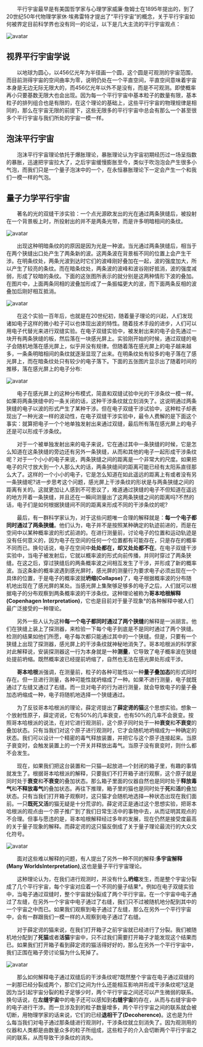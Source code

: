 <!-- ---
layout: post
title: " 平行宇宙理论"
date: 2022-03-06 
description: "分享~"
tag: 平行宇宙
---    -->

&ensp;&ensp;&ensp;&ensp;平行宇宙最早是有美国哲学家与心理学家威廉·詹姆士在1895年提出的，到了20世纪50年代物理学家休·埃弗雷特才提出了“平行宇宙”的概念，关于平行宇宙如何被界定目前科学界也没有同一的论证，以下是几大主流的平行宇宙观点：

![avatar]()

## 视界平行宇宙学说

&ensp;&ensp;&ensp;&ensp;以地球为圆心，以456亿光年为半径画一个圆，这个圆是可观测的宇宙范围，而目前测得宇宙的空间曲率为零，说明仍处在一个平直空间，平直空间意味着宇宙本身是无边无际无限大的，而456亿光年以外不是没有，而是不可观测。即使概率再小只要基数无限大也会出现。因为每一个平行宇宙中基本粒子的数量有限，基本粒子的排列组合也是有限的，在这个理论的基础上，这些平行宇宙的物理规律是相同的，那么在宇宙无限的前提下，这些无限多的平行宇宙中总会有那么一个甚至很多个平行宇宙与我们所处的宇宙一模一样。
 
## 泡沫平行宇宙

  &ensp;&ensp;&ensp;&ensp;泡沫平行宇宙理论依托于爆胀理论，暴胀理论认为宇宙初期经历过一场呈指数的暴胀，迅速把宇宙拉大了，之后宇宙缓慢膨胀至今，类似于吹泡泡会产生很多小气泡，而我们只是一个量子泡沫中的一个，在永恒暴胀理论下一定会产生一个和我们一模一样的气泡。

## 量子力学平行宇宙

&ensp;&ensp;&ensp;&ensp;著名的光的双缝干涉实验：一个点光源欧发出的光在通过两条狭缝后，被投射在一个背景板上时，所投射出的并不是两条光带，而是许多明暗相间的条纹。

   ![avatar](https://baijiahao.baidu.com/s?id=1632750745239301708)

&ensp;&ensp;&ensp;&ensp;出现这种明暗条纹的的原因是因为光是一种波。当光通过两条狭缝后，相当于在两个狭缝出口处产生了两条新的波。这两条波在背景板不同的位置上会产生干涉。在明条纹处，两条光波到达时它们的波峰刚好叠加在一起，波的强度加大，所以产生了较亮的条纹。而在暗条纹处，两条波的波峰和波谷刚好抵消，波的强度减弱，形成了较暗的条纹。下面的这张图所表示的就分别是这两种情形下波的叠加。在图片中，上面两条同相的波叠加形成了一条振幅更大的波，而下面两条反相的波叠加后刚好相互抵消。

![avatar]()

&ensp;&ensp;&ensp;&ensp;在这个实验一百年后，也就是在20世纪初，随着量子理论的兴起，人们发现诸如电子这样的微小粒子可以也体现出波的特性。随着技术手段的进步，人们可以用电子代替光来进行双缝实验。在电子双缝实验中，被发射出来的电子会先通过一块开有两条狭缝的板，然后落在一块感光屏上。实验刚开始的时候，通过双缝的电子会随机地落在感光屏上，似乎并没有规律。但随着落在感光屏上的电子越来越多，一条条明暗相间的条纹就逐渐显现了出来。在明条纹处有较多的电子落在了感光屏上，而在暗条纹处只有较少的电子落下。下面的五张图片显示出了随着时间的推移，落在感光屏上的电子分布:

![avatar](https://baijiahao.baidu.com/s?id=1632750745239301708)

&ensp;&ensp;&ensp;&ensp;电子在感光屏上的这种分布模式，简直和双缝试验中光的干涉条纹一模一样。如果将两条狭缝中的一条关闭的话，这种干涉条纹就立刻消失了。这说明通过两条狭缝的电子以波的形式产生了某种干涉。但在电子双缝干涉试验中，这种粒子却表现出了一种光波一样的波动性，在电子双缝干涉实验中，最令人费解的是下面这个事实：就算把电子一个个地单独发射出来通过双缝，最后所有落在感光屏上的电子还是可以形成千涉条纹。

&ensp;&ensp;&ensp;&ensp;对于一个被单独发射出来的电子来说，它在通过其中一条狭缝的时候，它是怎么知道在这条狭缝的旁边还有另外一条狭缝，从而和其他的电子一起形成干涉条纹呢？对于一个小小的电子来说，两条狭缝之间的距离是一个非常大的尺度。如果把电子的尺寸放大到一个人那么大的话，两条狭缝间的距离可能已经有太阳系直径那么大了。这样的一个小小的电子，它是怎么知道在如此遥远的距离上有或者没有另一条狭缝呢?进一步思考这个问题，感光屏上干涉条纹的形状是与两条狭缝之间的距离有关的。这就更加让人感到不可思议了，难道通过狭缝的电子不但知道在遥远的地方开着一条狭缝，并且还在一瞬间测量出了这两条狭缝之间的距离吗?不然的话，电子们是如何根据狭缝间不同的距离来形成不同的干涉条纹的呢?

&ensp;&ensp;&ensp;&ensp;最后，有一群科学家认为，对于这些问题唯一合理的解释就是：<b>每一个电子都同时通过了两条狭缝</b>。他们认为，电子并不是按照某种确定的轨迹前进的，而是在空间中以某种概率波的形式前进的。在进行测量前，讨论电子的位置和运动轨迹是没有任何意义的，因为电子在空间的任何一个位置都有可能存在，只是存在的概率不同而已。换句话说，电子在空间中<b>处处都在，却又处处都不在</b>。在电子双缝干涉实验中，当电子被发射后，它就以概率波的形式向前传播，并同时穿过了两条狭缝。在这之后，穿过狭缝后的两条概率波之间相互发生了干涉，并形成了新的概率波。当这条新的概率波遇到感光屏时，感光屏的测量行为要求电子必须出现在一个具体的位置，于是电子的概率波就<b>坍缩(Collapse)</b>了，电子根据概率波的分布随机地出现在了感光屏的某处。当感光屏上集聚够足够多的电子之后，人们就可以根据电子的分布观察到两条概率波的干涉条纹。这种理论被称为<b>哥本哈根解释(Copenhagen Interpretation)</b>，它也是目前对于量子现象°的各种解释中被人们最广泛接受的一种理论。

&ensp;&ensp;&ensp;&ensp;另外一些人认为这种<b>每一个电子都同时通过了两个狭缝</b>的解释是一派胡言。他们在狭缝上装上了探测器，来检验一下每个电子到底是不是同时通过了两个狭缝。检测的结果如他们所愿，电子每次都只能通过其中的一个狭缝。但是，只要有一个狭缝上出现了探测器，感光屏上的干涉条纹就神秘地消失了。哥本哈根派的科学家对此解释说，安装探测器这一行为本身就是一种<b>测量</b>，它导致了电子概率波在狭缝处提前坍缩。既然概率波已经提前坍缩了，自然也无法在感光屏处形成干涉。

&ensp;&ensp;&ensp;&ensp;<b>哥本哈根</b>派强调，在测量前，粒子的各种可能性以一种<b>量子叠加态</b>的形式同时存在。但一旦进行测量，各种可能性就坍缩成了一种。如果不进行测量，电子就既通过了左缝又通过了右缝。而一旦对电子的行为进行测量，就会导致电子的量子叠加态坍缩成一种，电子将随机地选择一个狭缝通过。

&ensp;&ensp;&ensp;&ensp;为了反驳哥本哈根派的理论，薛定谔提出了<b>薛定谔的猫</b>这个思想实验。想象一个放射性原子，薛定谔说，它有50%的几率衰变，也有50%的几率不会衰变。按照哥本哈根派的说法，在对它进行观测前，这个原子同时处于一种<b>衰变</b>和<b>不衰变</b>的叠加状态。只有当我们对这个原子进行观测时，它才会随机地坍缩成为一种确定的状态。我们可以设计一个精密的毒气释放装置，并把它与这个原子连接起来。当原子衰变时，会触发装置上的一个开关并释放出毒气。当原子没有衰变时，则什么都不会发生。

&ensp;&ensp;&ensp;&ensp;现在，如果我们把这台装置和一只猫—起放进—个封闭的箱子里，有趣的事情就发生了。根据哥本哈根派的解释，只要我们不打开箱子进行观察，这个原子就是同时处于<b>衰变</b>和<b>不衰变</b>的叠加状态。那么箱子里面的仪器自然也是同时处于<b>释放毒气</b>和<b>不释放毒气</b>的叠加状态。再往下推理，箱子里的猫也是同时处于<b>死</b>和<b>活</b>的叠加状态。只有当我们打开箱子观察时，这只猫才会随机地选择—种状态出现在我们面前。一只<b>既死又活</b>的猫无疑是十分荒谬的。薛定谔正是通过这个思想实验，把哥本哈根派的观点由一个原子推广到了我们日常生活中的事物中去，从而证明其观点的不合理。但事与愿违的是，哥本哈根解释经过多年的发展，现在仍然是接受度最高的关于量子现象的解释。而薛定谔的这只猫反倒成了关于量子理论最流行的大众文化符号。

![avatar]()

&ensp;&ensp;&ensp;&ensp;面对这些难以解释的问题，有人提出了另外一种不同的解释:<b>多宇宙解释(Many WorldsInterpretation)</b>,这也是量子平行宇宙理论。

&ensp;&ensp;&ensp;&ensp;这种理论认为，在我们进行观测时，并没有什么<b>坍缩</b>发生，而是整个宇宙分裂成了几个平行宇宙，每个宇宙对应着一个不同的量子结果°。例如在电子双缝实验中，当电子通过双缝时，整个宇宙就分裂成了两个平行宇宙。在一个宇宙中电子通过了左缝，在另外一个宇宙中电子通过了右缝，我们只不过被随机地分配到其中的一个宇宙之中而已。如果我们观察到电子通过了左缝，那么在另外一个平行宇宙中，会有一群跟我们一模一样的人观察到电子通过了右缝。

&ensp;&ensp;&ensp;&ensp;对于薛定谔的猫来说，在我们打开箱子之前宇宙就已经进行了分裂。我们被随机地分配到了<b>死猫</b>或者<b>活猫</b>宇宙中，只不过我们需要打开箱子才能发现这个结果而已。如果我们打开箱子看到薛定谔的猫活得好好的，那么在另外一个平行宇宙中，我们正围在箱子旁讨论猫为什么死掉了。

![avatar]()

&ensp;&ensp;&ensp;&ensp;那么如何解释电子通过双缝后的干涉条纹呢?既然整个宇宙在电子通过双缝的一刹那已经分裂成两个，那它们之间为什么还能相互影响并形成干涉条纹呢?这是因为当引起宇宙分裂的粒子足够少时，两个平行宇宙之间还可以产生微弱的联系。换句话说，在<b>左缝宇宙</b>中的电子还可以感知到<b>右缝宇宙</b>的存在，从而与右缝宇宙中的电子进行干涉。而一旦涉及到的粒子数量增多，两个平行宇宙之间的联系就会被切断，用物理学家的话来说，它们的已经<b>退相干了(Decoherence)</b>。这也是为什么每当我们对电子通过那条缝进行观测时，干涉条纹就立刻消失了。因为观测用的仪器和人类都是由数量众多的粒子所组成，这些粒子的介入会切断两个平行宇宙之间的联系，从而导致干涉条纹的消失。
